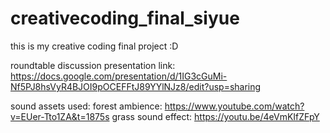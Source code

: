 # creativecoding_final_siyue
this is my creative coding final project :D

roundtable discussion presentation link:
https://docs.google.com/presentation/d/1IG3cGuMi-Nf5PJ8hsVyR4BJOI9pOCEFFtJ89YYlNJz8/edit?usp=sharing

sound assets used:
forest ambience: https://www.youtube.com/watch?v=EUer-Tto1ZA&t=1875s
grass sound effect: https://youtu.be/4eVmKIfZFpY